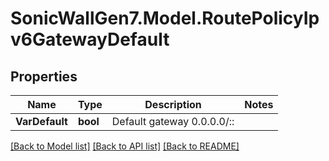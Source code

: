 # SonicWallGen7.Model.RoutePolicyIpv6GatewayDefault

## Properties

Name | Type | Description | Notes
------------ | ------------- | ------------- | -------------
**VarDefault** | **bool** | Default gateway 0.0.0.0/:: | 

[[Back to Model list]](../README.md#documentation-for-models) [[Back to API list]](../README.md#documentation-for-api-endpoints) [[Back to README]](../README.md)

